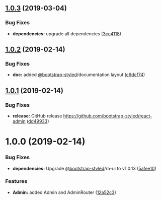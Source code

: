 ## [1.0.3](https://github.com/bootstrap-styled/react-admin/compare/v1.0.2...v1.0.3) (2019-03-04)


### Bug Fixes

* **dependencies:** upgrade all dependencies ([3cc4118](https://github.com/bootstrap-styled/react-admin/commit/3cc4118))

## [1.0.2](https://github.com/bootstrap-styled/react-admin/compare/v1.0.1...v1.0.2) (2019-02-14)


### Bug Fixes

* **doc:** added [@bootstrap-styled](https://github.com/bootstrap-styled)/documentation layout ([c6dcf74](https://github.com/bootstrap-styled/react-admin/commit/c6dcf74))

## [1.0.1](https://github.com/bootstrap-styled/react-admin/compare/v1.0.0...v1.0.1) (2019-02-14)


### Bug Fixes

* **release:** GitHub release https://github.com/bootstrap-styled/react-admin ([dd49933](https://github.com/bootstrap-styled/react-admin/commit/dd49933))

# 1.0.0 (2019-02-14)


### Bug Fixes

* **dependencies:** Upgrade [@bootstrap-styled](https://module.kopaxgroup.com/bootstrap-styled)/ra-ui to v1.0.13 ([5afee10](https://module.kopaxgroup.com/bootstrap-styled/react-admin/commit/5afee10))


### Features

* **Admin:** added Admin and AdminRouter ([12a52c3](https://module.kopaxgroup.com/bootstrap-styled/react-admin/commit/12a52c3))
